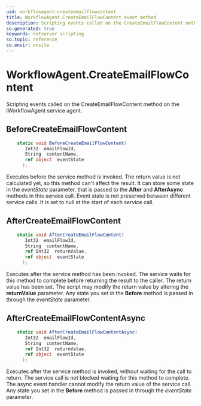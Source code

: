 ```yaml
---
uid: workflowagent-createemailflowcontent
title: WorkflowAgent.CreateEmailFlowContent event method
description: Scripting events called on the CreateEmailFlowContent method on the WorkflowAgent service agent.
so.generated: true
keywords: netserver scripting
so.topic: reference
so.envir: onsite
---
```

# WorkflowAgent.CreateEmailFlowContent

Scripting events called on the <see cref='M:SuperOffice.CRM.Services.IWorkflowAgent.CreateEmailFlowContent'>CreateEmailFlowContent</see> method on the <see cref='IWorkflowAgent'>IWorkflowAgent</see>  service agent.

## BeforeCreateEmailFlowContent
```cs
    static void BeforeCreateEmailFlowContent(
       Int32  emailFlowId,
       String  contentName,
       ref object  eventState
      );
```
Executes before the service method is invoked.
The return value is not calculated yet, so this method can't affect the result.
It can store some state in the *eventState* parameter, that is passed to the **After** and **AfterAsync** methods in this service call.
Event state is not preserved between different service calls. It is set to null at the start of each service call.
## AfterCreateEmailFlowContent
```cs
    static void AfterCreateEmailFlowContent(
       Int32  emailFlowId,
       String  contentName,
       ref Int32  returnValue,
       ref object  eventState
      );
```
Executes after the service method has been invoked. The service waits for this method to complete before returning the result to the caller.
The return value has been set. The script may modify the return value by altering the **returnValue** parameter.
Any state you set in the **Before** method is passed in through the *eventState* parameter.
## AfterCreateEmailFlowContentAsync
```cs
    static void AfterCreateEmailFlowContentAsync(
       Int32  emailFlowId,
       String  contentName,
       ref Int32  returnValue,
       ref object  eventState
      );
```
Executes after the service method is invoked, without waiting for the call to return.
The service call is not blocked waiting for this method to complete.
The async event handler cannot modify the return value of the service call.
Any state you set in the **Before** method is passed in through the *eventState* parameter.

